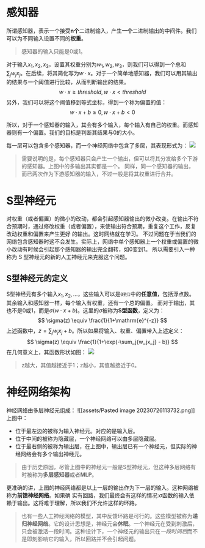 # 感知器
所谓感知器，表示一个接受**n个**二进制输入，产生**一个**二进制输出的中间件。我们可以为不同输入设置不同的**权重**。
> 感知器的输入只能是0或1。

对于输入$x_1,x_2,x_3$，设置其权重分别为$w_1,w_2,w_3$，则我们可以得到一个总和$\sum_{j}{}w_jx_j$。在后续，将其简化写为$w · x$。对于一个简单地感知器，我们可以用其输出的结果与一个阈值进行比较，从而判断输出的结果。
$$
w · x \geq threshold, w · x < threshold 
$$
另外，我们可以将这个阈值移到等式坐标，得到一个称为偏置的值：
$$
w · x + b \geq 0, w · x + b < 0
$$

所以，对于一个感知器的输入，其会有多个输入，每个输入有自己的权重。而感知器则有一个偏置。我们的目标是判断其结果与0的大小。

每一层可以包含多个感知器，而一个神经网络中包含了多层，其表现形式为：
![](Pasted%20image%2020230725232829.png)
> 需要说明的是，每个感知器只会产生一个输出，但可以将其分发给多个下游的感知器。上图中的多输出其实都是一个。
> 同样，同一个感知器的输出，而已两次作为下游感知器的输入，不过一般是将其权重进行合并。


# S型神经元
对权重（或者偏置）的微⼩的改动，都会引起感知器输出的微小改变。在输出不符合预期时，通过修改权重（或者偏置），来使输出符合预期，重复这个⼯作，反复改动权重和偏置来产⽣更好 的输出。这时⽹络就在学习。
不过问题在于当我们的⽹络包含感知器时这不会发⽣。实际上，⽹络中单个感知器上⼀个权重或偏置的微⼩改动有时候会引起那个感知器的输出完全翻转，如0变到1。
所以需要引⼊⼀种称为 S 型神经元的新的⼈⼯神经元来克服这个问题。

## S型神经元的定义
S型神经元有多个输入$x_1,x_2,...$，这些输入可以是`0到1`中的**任意值**，包括浮点数。其余输入和感知器一样，每个输入有权重，还有一个总的偏置。
而对于输出，其也不是0或1，而是$\sigma(w · x + b)$。这里的$\sigma$被称为**S型函数**，定义为：
$$
\sigma(z) \equiv \frac{1}{1+\mathrm{e}^{-z}}
$$
上述函数中，$z = \sum_j{w_jx_j} + b$。所以如果将输入、权重、偏置带入上述定义：
$$
\sigma(z) \equiv \frac{1}{1+\exp(-\sum_j{w_jx_j} - b)}
$$
在几何意义上，其函数形状如图：
![](Pasted%20image%2020230725235453.png)
> z越大，其值越接近于1；z越小，其值越接近于0。

# 神经网络架构
神经网络由多层神经元组成：
![[assets/Pasted image 20230726113732.png]]
上图中：
- 位于最左边的被称为输入神经元。对应的是输入层。
- 位于中间的被称为隐藏层，一个神经网络可以由多层隐藏层。
- 位于最右侧的被称为输出层，在上图中，输出层已有一个神经元，但实际的神经网络会有多个输出神经元。
> 由于历史原因，尽管上图中的神经元一般是S型神经元，但这种多层网络有时被称为**多层感知器**或者**MLP**。

更准确的讲，上图的神经网络都是以上一层的输出作为下一层的输入。这种网络被称为**前馈神经网络**。如果确 实有回路，我们最终会有这样的情况:$\sigma$函数的输入依赖于输出。这将难于理解，所以我们不允许这样的环路。
> 也有一些人工神经网络的模型，其中反馈环路是可行的。这些模型被称为**递归神经网络**。它的设计思想是，神经元会**休眠**。一个神经元在受到刺激后，只会被激活一段时间。这种设计下，一个神经元的输出只在*一段时间后*而不是即刻影响它的输入，所以回路并不会引起问题。

